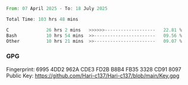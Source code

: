 <!--START_SECTION:waka-->

```rust
From: 07 April 2025 - To: 18 July 2025

Total Time: 103 hrs 48 mins

C              26 hrs 2 mins   >>>>>>-------------------   22.81 %
Bash           10 hrs 54 mins  >>-----------------------   09.56 %
Other          10 hrs 21 mins  >>-----------------------   09.07 %
```

<!--END_SECTION:waka-->

### GPG <br />
Fingerprint:     6995 4DD2 962A CDE3 FD2B B8B4 FB35 3328 CD91 8097 <br />
Public Key:      https://github.com/Hari-c137/Hari-c137/blob/main/Key.gpg
